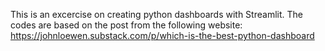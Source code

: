 This is an excercise on creating python dashboards with Streamlit. The codes are based on the post from the following website:
https://johnloewen.substack.com/p/which-is-the-best-python-dashboard
